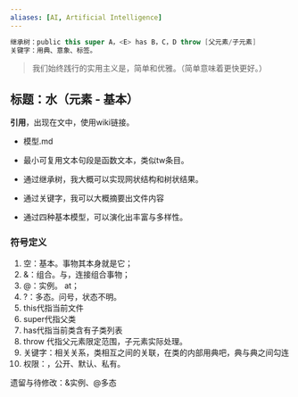 ```yaml
---
aliases: [AI, Artificial Intelligence]
---
```


```java
继承树：public this super A，<E> has B，C，D throw [父元素/子元素]
关键字：用典、意象、标签。
```

> 我们始终践行的实用主义是，简单和优雅。（简单意味着更快更好。）

## 标题：水（元素 - 基本）

**引用**，出现在文中，使用wiki链接。

- 模型.md
- 最小可复用文本句段是函数文本，类似tw条目。

- 通过继承树，我大概可以实现网状结构和树状结果。
- 通过关键字，我可以大概摘要出文件内容
- 通过四种基本模型，可以演化出丰富与多样性。


### 符号定义

1. 空：基本。事物其本身就是它；
2. &：组合。与，连接组合事物；
3. @：实例。 at；
4. ?：多态。问号，状态不明。
5. this代指当前文件
6. super代指父类
7. has代指当前类含有子类列表
8. throw 代指父元素限定范围，子元素实际处理。
9. 关键字：相关关系，类相互之间的关联，在类的内部用典吧，典与典之间勾连
10. 权限：<public><default><private>，公开、默认、私有。

遗留与待修改：&实例、@多态